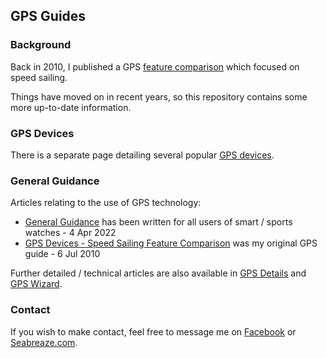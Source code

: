 ## GPS Guides

### Background

Back in 2010, I published a GPS [feature comparison](devices/feature-comparison.pdf) which focused on speed sailing.

Things have moved on in recent years, so this repository contains some more up-to-date information.



### GPS Devices

There is a separate page detailing several popular [GPS devices](devices/README.md).



### General Guidance

Articles relating to the use of GPS technology:

- [General Guidance](guidance.md) has been written for all users of smart / sports watches - 4 Apr 2022
- [GPS Devices - Speed Sailing Feature Comparison](devices/feature-comparison.pdf) was my original GPS guide - 6 Jul 2010

Further detailed / technical articles are also available in [GPS Details](https://logiqx.github.io/gps-details/) and [GPS Wizard](https://logiqx.github.io/gps-wizard/articles.html).



### Contact

If you wish to make contact, feel free to message me on [Facebook](https://www.facebook.com/michael.george.545) or [Seabreaze.com](https://www.seabreeze.com.au/Members/Profile/Details.aspx?member=K888).


